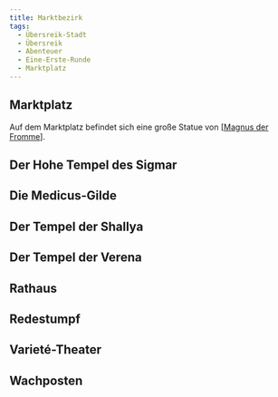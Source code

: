 ```yaml
---
title: Marktbezirk
tags:
  - Übersreik-Stadt
  - Übersreik
  - Abenteuer
  - Eine-Erste-Runde
  - Marktplatz
---
```


## Marktplatz
Auf dem Marktplatz befindet sich eine große Statue von [[Magnus der Fromme]].

## Der Hohe Tempel des Sigmar

## Die Medicus-Gilde

## Der Tempel der Shallya

## Der Tempel der Verena

## Rathaus

## Redestumpf

## Varieté-Theater

## Wachposten

[//begin]: # "Autogenerated link references for markdown compatibility"
[Magnus der Fromme]: <../../Charaktere/Magnus der Fromme.md> "Magnus der Fromme"
[//end]: # "Autogenerated link references"